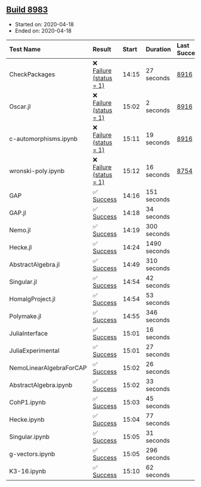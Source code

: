 ## [Build 8983](https://oscarci.mathematik.uni-kl.de/job/oscar/8983/)

* Started on: 2020-04-18
* Ended on: 2020-04-18

| Test Name    | Result | Start | Duration | Last Success | First Failure |
|:-------------|:-------|:------|:---------|:-------------|:--------------|
| CheckPackages | ❌ [Failure (status = 1)](https://oscarci.mathematik.uni-kl.de/job/oscar/8983/artifact/logs/build-8983/CheckPackages.log) | 14:15 | 27 seconds | [8916](https://oscarci.mathematik.uni-kl.de/job/oscar/8916/) | [8920](https://oscarci.mathematik.uni-kl.de/job/oscar/8920/) |
| Oscar.jl | ❌ [Failure (status = 1)](https://oscarci.mathematik.uni-kl.de/job/oscar/8983/artifact/logs/build-8983/Oscar.jl.log) | 15:02 | 2 seconds | [8916](https://oscarci.mathematik.uni-kl.de/job/oscar/8916/) | [8920](https://oscarci.mathematik.uni-kl.de/job/oscar/8920/) |
| c-automorphisms.ipynb | ❌ [Failure (status = 1)](https://oscarci.mathematik.uni-kl.de/job/oscar/8983/artifact/logs/build-8983/c-automorphisms.ipynb.log) | 15:11 | 19 seconds | [8916](https://oscarci.mathematik.uni-kl.de/job/oscar/8916/) | [8920](https://oscarci.mathematik.uni-kl.de/job/oscar/8920/) |
| wronski-poly.ipynb | ❌ [Failure (status = 1)](https://oscarci.mathematik.uni-kl.de/job/oscar/8983/artifact/logs/build-8983/wronski-poly.ipynb.log) | 15:12 | 16 seconds | [8754](https://oscarci.mathematik.uni-kl.de/job/oscar/8754/) | [8755](https://oscarci.mathematik.uni-kl.de/job/oscar/8755/) |
| GAP | ✅ [Success](https://oscarci.mathematik.uni-kl.de/job/oscar/8983/artifact/logs/build-8983/GAP.log) | 14:16 | 151 seconds |  |  |
| GAP.jl | ✅ [Success](https://oscarci.mathematik.uni-kl.de/job/oscar/8983/artifact/logs/build-8983/GAP.jl.log) | 14:18 | 34 seconds |  |  |
| Nemo.jl | ✅ [Success](https://oscarci.mathematik.uni-kl.de/job/oscar/8983/artifact/logs/build-8983/Nemo.jl.log) | 14:19 | 300 seconds |  |  |
| Hecke.jl | ✅ [Success](https://oscarci.mathematik.uni-kl.de/job/oscar/8983/artifact/logs/build-8983/Hecke.jl.log) | 14:24 | 1490 seconds |  |  |
| AbstractAlgebra.jl | ✅ [Success](https://oscarci.mathematik.uni-kl.de/job/oscar/8983/artifact/logs/build-8983/AbstractAlgebra.jl.log) | 14:49 | 310 seconds |  |  |
| Singular.jl | ✅ [Success](https://oscarci.mathematik.uni-kl.de/job/oscar/8983/artifact/logs/build-8983/Singular.jl.log) | 14:54 | 42 seconds |  |  |
| HomalgProject.jl | ✅ [Success](https://oscarci.mathematik.uni-kl.de/job/oscar/8983/artifact/logs/build-8983/HomalgProject.jl.log) | 14:54 | 53 seconds |  |  |
| Polymake.jl | ✅ [Success](https://oscarci.mathematik.uni-kl.de/job/oscar/8983/artifact/logs/build-8983/Polymake.jl.log) | 14:55 | 346 seconds |  |  |
| JuliaInterface | ✅ [Success](https://oscarci.mathematik.uni-kl.de/job/oscar/8983/artifact/logs/build-8983/JuliaInterface.log) | 15:01 | 16 seconds |  |  |
| JuliaExperimental | ✅ [Success](https://oscarci.mathematik.uni-kl.de/job/oscar/8983/artifact/logs/build-8983/JuliaExperimental.log) | 15:01 | 27 seconds |  |  |
| NemoLinearAlgebraForCAP | ✅ [Success](https://oscarci.mathematik.uni-kl.de/job/oscar/8983/artifact/logs/build-8983/NemoLinearAlgebraForCAP.log) | 15:02 | 26 seconds |  |  |
| AbstractAlgebra.ipynb | ✅ [Success](https://oscarci.mathematik.uni-kl.de/job/oscar/8983/artifact/logs/build-8983/AbstractAlgebra.ipynb.log) | 15:02 | 33 seconds |  |  |
| CohP1.ipynb | ✅ [Success](https://oscarci.mathematik.uni-kl.de/job/oscar/8983/artifact/logs/build-8983/CohP1.ipynb.log) | 15:03 | 45 seconds |  |  |
| Hecke.ipynb | ✅ [Success](https://oscarci.mathematik.uni-kl.de/job/oscar/8983/artifact/logs/build-8983/Hecke.ipynb.log) | 15:04 | 77 seconds |  |  |
| Singular.ipynb | ✅ [Success](https://oscarci.mathematik.uni-kl.de/job/oscar/8983/artifact/logs/build-8983/Singular.ipynb.log) | 15:05 | 31 seconds |  |  |
| g-vectors.ipynb | ✅ [Success](https://oscarci.mathematik.uni-kl.de/job/oscar/8983/artifact/logs/build-8983/g-vectors.ipynb.log) | 15:05 | 296 seconds |  |  |
| K3-16.ipynb | ✅ [Success](https://oscarci.mathematik.uni-kl.de/job/oscar/8983/artifact/logs/build-8983/K3-16.ipynb.log) | 15:10 | 62 seconds |  |  |

